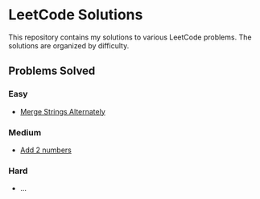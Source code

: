 # LeetCode Solutions

This repository contains my solutions to various LeetCode problems. The solutions are organized by difficulty.

## Problems Solved

### Easy
- [Merge Strings Alternately](easy/merge_strings_alternately.ts)

### Medium
- [Add 2 numbers](medium/AddTwoNumbers.ts)

### Hard
- ...
